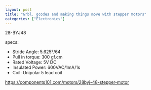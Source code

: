 ```yaml
---
layout: post
title: "Grbl, gcodes and making things move with stepper motors"
categories: ["Electronics"]
---
```


28-BYJ48

specs:

- Stride Angle: 5.625°/64
- Pull in torque: 300 gf.cm
- Rated Voltage: 5V DC
- Insulated Power: 600VAC/1mA/1s
- Coil: Unipolar 5 lead coil

https://components101.com/motors/28byj-48-stepper-motor
